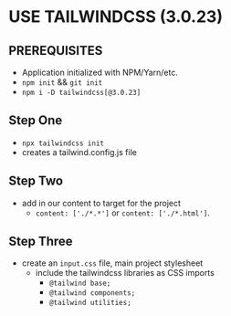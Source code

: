 # USE TAILWINDCSS (3.0.23)
## PREREQUISITES
  - Application initialized with NPM/Yarn/etc.
  - `npm init` && `git init`
  - `npm i -D tailwindcss[@3.0.23]`

## Step One
  - `npx tailwindcss init`
  - creates a tailwind.config.js file

## Step Two
  - add in our content to target for the project
    - `content: ['./*.*']` or `content: ['./*.html']`.

## Step Three
  - create an `input.css` file, main project stylesheet
    - include the tailwindcss libraries as CSS imports
      - `@tailwind base;`
      - `@tailwind components;`
      - `@tailwind utilities;`